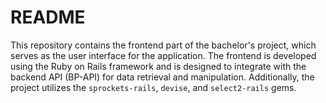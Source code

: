 # README

This repository contains the frontend part of the bachelor's project, which serves as the user interface for the application. The frontend is developed using the Ruby on Rails framework and is designed to integrate with the backend API (BP-API) for data retrieval and manipulation. Additionally, the project utilizes the `sprockets-rails`, `devise`, and `select2-rails` gems.
